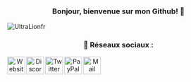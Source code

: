 <div align="center">
 
### Bonjour, bienvenue sur mon Github! <span class="wave">👋</span></h1>
<p align="left"> <img src="https://komarev.com/ghpvc/?username=UltraLionfr" alt="UltraLionfr" /> </p>
</div>  

<div align="center">
 
 ### 🔗 Réseaux sociaux :

<a href="https://ultralion.ml" title="Website">
  <img align="left" alt="Website" width="40px" src="https://www.freepnglogos.com/uploads/logo-website-png/logo-website-world-wide-web-the-internet-know-your-meme-7.png" />
</a>
<a href="https://discord.gg/VAm5zqe" title="Discord">
  <img align="left" alt="Discord" width="40px" src="https://upload.wikimedia.org/wikipedia/fr/thumb/0/05/Discord.svg/1200px-Discord.svg.png" />
</a>
<a href="https://www.twitter.com/UltraLion__" title="Twitter">
  <img align="left" alt="Twitter" width="40px" src="https://upload.wikimedia.org/wikipedia/fr/thumb/c/c8/Twitter_Bird.svg/1259px-Twitter_Bird.svg.png" />
</a>
<a href="https://paypal.me/ultralionfr" title="PayPal">
  <img align="left" alt="PayPal" width="40px" src="https://cdn.pixabay.com/photo/2018/05/08/21/29/paypal-3384015_1280.png" />
</a>
<a href="mailto:ultralionfr@gmail.com?subject=[GitHub]%20Contact%20for%20..." title="Mail">
  <img align="left" alt="Mail" width="40px" src="https://upload.wikimedia.org/wikipedia/fr/a/a7/Mail_%28Apple%29_logo.png" />
</a>
</div>
